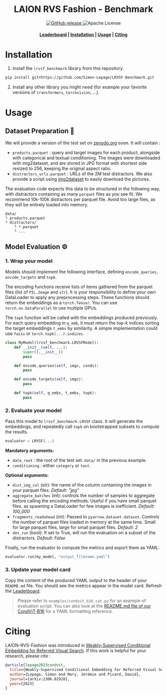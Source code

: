 <h1 align="center">LAION RVS Fashion - Benchmark</h1>
<p align="center">
    <a href="https://arxiv.org/abs/2306.02928">
        <img alt="GitHub release" src="https://img.shields.io/badge/arXiv-2306.02928-b31b1b.svg">
    </a>
    <img alt="Apache License" src="https://img.shields.io/badge/License-Apache_2.0-green.svg">
</p>

<h4 align="center">
    <p>
        <a href="https://huggingface.co/spaces/Slep/LRVSF-Leaderboard">Leaderboard</a> |
        <a href="#installation">Installation</a> |
        <a href="#usage">Usage</a> |
        <a href="#citing">Citing</a>
    <p>
</h4>

# Installation

1. Install the `lrvsf_benchmark` library from this repository. 

```sh
pip install git+https://github.com/Simon-Lepage/LRVSF-Benchmark.git
```

2. Install any other library you might need (for example your favorite versions of `transformers`, `torchvision`, ...).

# Usage

## Dataset Preparation 📁

We will provide a version of the test set on [zenodo.org](https://zenodo.org/) soon. It will contain : 
- `products.parquet` : query and target images for each product, alongside with categorical and textual conditioning. The images were downloaded with img2dataset, and are stored in JPG format with shortest side resized to 256, keeping the original aspect ratio.
- `distractors_urls.parquet` : URLs of the 2M test distractors. We also provide a script using [img2dataset](https://github.com/rom1504/img2dataset) to easily download the pictures.

The evaluation code expects this data to be structured in the following way, with distractors containing as many `parquet` files as you see fit. We recommend 10k-100k distractors per parquet file. Avoid too large files, as they will be entirely loaded into memory.
```
data/
└ products.parquet
└ distractors/
    └ *.parquet
    └ ...
```

## Model Evaluation ⚙️

### 1. Wrap your model

Models should implement the following interface, defining `encode_queries`, `encode_targets` and `topk`.

The encoding functions receive lists of items gathered from the parquet files (list of `PIL.Image` and `str`). It is your responsibility to define your own DataLoader to apply any preprocessing steps. These functions should return the embeddings as a `torch.Tensor`. You can use `torch.nn.DataParallel` to use multiple GPUs.

The `topk` function will be called with the embeddings produced previously. For each query embedding in `q_emb`, it must return the top-k indices sorting the target embeddings `t_embs` by similarity. A simple implementation could use `faiss` or `torch.topk(...).indices`.

```python
class MyModel(lrvsf_benchmark.LRVSFModel):
    def __init__(self, ...):
        super().__init__()
        pass

    def encode_queries(self, imgs, conds):
        pass

    def encode_targets(self, imgs):
        pass

    def topk(self, q_embs, t_embs, topk):
        pass
```

### 2. Evaluate your model

Pass this model to `lrvsf_benchmark.LRVSF` class. It will generate the embeddings, and repeatedly call `topk` on bootstrapped subsets to compute the results. 

```python
evaluator = LRVSF(...)
```
**Mandatory arguments:**
- `data_root` : the root of the test set. `data/` in the previous example.
- `conditioning` : either `category` or `text`.

**Optional arguments:**
- `dist_img_col` (str): the name of the column containing the images in your parquet files. *Default: "jpg"*
- `aggregate_batches` (int): controls the number of samples to aggregate before calling the encoding methods. Useful if you have small parquet files, as spawning a DataLoader for few images is inefficient. *Default: 100_000*
- `fragments_readahead` (int): Passed to `pyarrow.dataset.dataset`. Controls the number of parquet files loaded in memory at the same time. Small for large parquet files, large for small parquet files. *Default: 2*
- `dev_run` (bool): If set to True, will run the evaluation on a subset of the distractors. *Default: False*

Finally, run the evaluator to compute the metrics and export them as YAML: 
```python
evaluator.run(my_model, "output_filename.yaml")
```

### 3. Update your model card

Copy the content of the produced YAML output to the header of your `README.md` file. You should see the metrics appear in the model card. Refresh the [Leaderboard](https://huggingface.co/spaces/Slep/LRVSF-Leaderboard).

> Please refer to `examples/condvit_b16_cat.py` for an example of evaluation script. You can also look at the [README.md file of our CondViT-B16](https://huggingface.co/Slep/CondViT-B16-cat/blob/main/README.md) for a YAML formatting reference.

# Citing

LAION-RVS-Fashion was introduced in [Weakly-Supervised Conditional Embedding for Referred Visual Search](https://arxiv.org/abs/2306.02928). If this work is helpful for your research, please cite : 

```bibtex
@article{lepage2023condvit,
  title={Weakly-Supervised Conditional Embedding for Referred Visual Search},
  author={Lepage, Simon and Mary, Jérémie and Picard, David},
  journal={arXiv:2306.02928},
  year={2023}
}
```